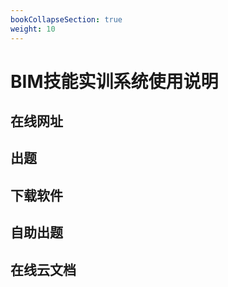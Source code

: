 ```yaml
---
bookCollapseSection: true
weight: 10
---
```


# BIM技能实训系统使用说明

## 在线网址



## 出题


## 下载软件


## 自助出题


## 在线云文档


